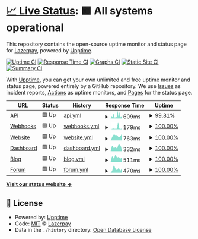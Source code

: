 # [📈 Live Status](https://status.lazerpay.finance): <!--live status--> **🟩 All systems operational**

This repository contains the open-source uptime monitor and status page for [Lazerpay](https://www.lazerpay.finance/), powered by [Upptime](https://github.com/upptime/upptime).

[![Uptime CI](https://github.com/LazerPay-Finance/lazerpay-status/workflows/Uptime%20CI/badge.svg)](https://github.com/LazerPay-Finance/lazerpay-status/actions?query=workflow%3A%22Uptime+CI%22)
[![Response Time CI](https://github.com/LazerPay-Finance/lazerpay-status/workflows/Response%20Time%20CI/badge.svg)](https://github.com/LazerPay-Finance/lazerpay-status/actions?query=workflow%3A%22Response+Time+CI%22)
[![Graphs CI](https://github.com/LazerPay-Finance/lazerpay-status/workflows/Graphs%20CI/badge.svg)](https://github.com/LazerPay-Finance/lazerpay-status/actions?query=workflow%3A%22Graphs+CI%22)
[![Static Site CI](https://github.com/LazerPay-Finance/lazerpay-status/workflows/Static%20Site%20CI/badge.svg)](https://github.com/LazerPay-Finance/lazerpay-status/actions?query=workflow%3A%22Static+Site+CI%22)
[![Summary CI](https://github.com/LazerPay-Finance/lazerpay-status/workflows/Summary%20CI/badge.svg)](https://github.com/LazerPay-Finance/lazerpay-status/actions?query=workflow%3A%22Summary+CI%22)

With [Upptime](https://upptime.js.org), you can get your own unlimited and free uptime monitor and status page, powered entirely by a GitHub repository. We use [Issues](https://github.com/LazerPay-Finance/lazerpay-status/issues) as incident reports, [Actions](https://github.com/LazerPay-Finance/lazerpay-status/actions) as uptime monitors, and [Pages](https://status.lazerpay.finance) for the status page.

<!--start: status pages-->
<!-- This summary is generated by Upptime (https://github.com/upptime/upptime) -->
<!-- Do not edit this manually, your changes will be overwritten -->
<!-- prettier-ignore -->
| URL | Status | History | Response Time | Uptime |
| --- | ------ | ------- | ------------- | ------ |
| <img alt="" src="https://lazerpay.finance/images/favicon.svg" height="13"> [API](https://api.lazerpay.engineering/api/v1/health-check) | 🟩 Up | [api.yml](https://github.com/LazerpayHQ/lazerpay-status/commits/HEAD/history/api.yml) | <details><summary><img alt="Response time graph" src="./graphs/api/response-time-week.png" height="20"> 609ms</summary><br><a href="https://status.lazerpay.finance/history/api"><img alt="Response time 409" src="https://img.shields.io/endpoint?url=https%3A%2F%2Fraw.githubusercontent.com%2FLazerpayHQ%2Flazerpay-status%2FHEAD%2Fapi%2Fapi%2Fresponse-time.json"></a><br><a href="https://status.lazerpay.finance/history/api"><img alt="24-hour response time 289" src="https://img.shields.io/endpoint?url=https%3A%2F%2Fraw.githubusercontent.com%2FLazerpayHQ%2Flazerpay-status%2FHEAD%2Fapi%2Fapi%2Fresponse-time-day.json"></a><br><a href="https://status.lazerpay.finance/history/api"><img alt="7-day response time 609" src="https://img.shields.io/endpoint?url=https%3A%2F%2Fraw.githubusercontent.com%2FLazerpayHQ%2Flazerpay-status%2FHEAD%2Fapi%2Fapi%2Fresponse-time-week.json"></a><br><a href="https://status.lazerpay.finance/history/api"><img alt="30-day response time 485" src="https://img.shields.io/endpoint?url=https%3A%2F%2Fraw.githubusercontent.com%2FLazerpayHQ%2Flazerpay-status%2FHEAD%2Fapi%2Fapi%2Fresponse-time-month.json"></a><br><a href="https://status.lazerpay.finance/history/api"><img alt="1-year response time 409" src="https://img.shields.io/endpoint?url=https%3A%2F%2Fraw.githubusercontent.com%2FLazerpayHQ%2Flazerpay-status%2FHEAD%2Fapi%2Fapi%2Fresponse-time-year.json"></a></details> | <details><summary><a href="https://status.lazerpay.finance/history/api">99.81%</a></summary><a href="https://status.lazerpay.finance/history/api"><img alt="All-time uptime 99.20%" src="https://img.shields.io/endpoint?url=https%3A%2F%2Fraw.githubusercontent.com%2FLazerpayHQ%2Flazerpay-status%2FHEAD%2Fapi%2Fapi%2Fuptime.json"></a><br><a href="https://status.lazerpay.finance/history/api"><img alt="24-hour uptime 100.00%" src="https://img.shields.io/endpoint?url=https%3A%2F%2Fraw.githubusercontent.com%2FLazerpayHQ%2Flazerpay-status%2FHEAD%2Fapi%2Fapi%2Fuptime-day.json"></a><br><a href="https://status.lazerpay.finance/history/api"><img alt="7-day uptime 99.81%" src="https://img.shields.io/endpoint?url=https%3A%2F%2Fraw.githubusercontent.com%2FLazerpayHQ%2Flazerpay-status%2FHEAD%2Fapi%2Fapi%2Fuptime-week.json"></a><br><a href="https://status.lazerpay.finance/history/api"><img alt="30-day uptime 98.06%" src="https://img.shields.io/endpoint?url=https%3A%2F%2Fraw.githubusercontent.com%2FLazerpayHQ%2Flazerpay-status%2FHEAD%2Fapi%2Fapi%2Fuptime-month.json"></a><br><a href="https://status.lazerpay.finance/history/api"><img alt="1-year uptime 99.20%" src="https://img.shields.io/endpoint?url=https%3A%2F%2Fraw.githubusercontent.com%2FLazerpayHQ%2Flazerpay-status%2FHEAD%2Fapi%2Fapi%2Fuptime-year.json"></a></details>
| <img alt="" src="https://lazerpay.finance/images/favicon.svg" height="13"> [Webhooks](https://api.lazerpay.engineering/api/v1/health-check) | 🟩 Up | [webhooks.yml](https://github.com/LazerpayHQ/lazerpay-status/commits/HEAD/history/webhooks.yml) | <details><summary><img alt="Response time graph" src="./graphs/webhooks/response-time-week.png" height="20"> 179ms</summary><br><a href="https://status.lazerpay.finance/history/webhooks"><img alt="Response time 105" src="https://img.shields.io/endpoint?url=https%3A%2F%2Fraw.githubusercontent.com%2FLazerpayHQ%2Flazerpay-status%2FHEAD%2Fapi%2Fwebhooks%2Fresponse-time.json"></a><br><a href="https://status.lazerpay.finance/history/webhooks"><img alt="24-hour response time 94" src="https://img.shields.io/endpoint?url=https%3A%2F%2Fraw.githubusercontent.com%2FLazerpayHQ%2Flazerpay-status%2FHEAD%2Fapi%2Fwebhooks%2Fresponse-time-day.json"></a><br><a href="https://status.lazerpay.finance/history/webhooks"><img alt="7-day response time 179" src="https://img.shields.io/endpoint?url=https%3A%2F%2Fraw.githubusercontent.com%2FLazerpayHQ%2Flazerpay-status%2FHEAD%2Fapi%2Fwebhooks%2Fresponse-time-week.json"></a><br><a href="https://status.lazerpay.finance/history/webhooks"><img alt="30-day response time 158" src="https://img.shields.io/endpoint?url=https%3A%2F%2Fraw.githubusercontent.com%2FLazerpayHQ%2Flazerpay-status%2FHEAD%2Fapi%2Fwebhooks%2Fresponse-time-month.json"></a><br><a href="https://status.lazerpay.finance/history/webhooks"><img alt="1-year response time 105" src="https://img.shields.io/endpoint?url=https%3A%2F%2Fraw.githubusercontent.com%2FLazerpayHQ%2Flazerpay-status%2FHEAD%2Fapi%2Fwebhooks%2Fresponse-time-year.json"></a></details> | <details><summary><a href="https://status.lazerpay.finance/history/webhooks">100.00%</a></summary><a href="https://status.lazerpay.finance/history/webhooks"><img alt="All-time uptime 99.22%" src="https://img.shields.io/endpoint?url=https%3A%2F%2Fraw.githubusercontent.com%2FLazerpayHQ%2Flazerpay-status%2FHEAD%2Fapi%2Fwebhooks%2Fuptime.json"></a><br><a href="https://status.lazerpay.finance/history/webhooks"><img alt="24-hour uptime 100.00%" src="https://img.shields.io/endpoint?url=https%3A%2F%2Fraw.githubusercontent.com%2FLazerpayHQ%2Flazerpay-status%2FHEAD%2Fapi%2Fwebhooks%2Fuptime-day.json"></a><br><a href="https://status.lazerpay.finance/history/webhooks"><img alt="7-day uptime 100.00%" src="https://img.shields.io/endpoint?url=https%3A%2F%2Fraw.githubusercontent.com%2FLazerpayHQ%2Flazerpay-status%2FHEAD%2Fapi%2Fwebhooks%2Fuptime-week.json"></a><br><a href="https://status.lazerpay.finance/history/webhooks"><img alt="30-day uptime 98.10%" src="https://img.shields.io/endpoint?url=https%3A%2F%2Fraw.githubusercontent.com%2FLazerpayHQ%2Flazerpay-status%2FHEAD%2Fapi%2Fwebhooks%2Fuptime-month.json"></a><br><a href="https://status.lazerpay.finance/history/webhooks"><img alt="1-year uptime 99.22%" src="https://img.shields.io/endpoint?url=https%3A%2F%2Fraw.githubusercontent.com%2FLazerpayHQ%2Flazerpay-status%2FHEAD%2Fapi%2Fwebhooks%2Fuptime-year.json"></a></details>
| <img alt="" src="https://lazerpay.finance/images/favicon.svg" height="13"> [Website](https://www.lazerpay.finance) | 🟩 Up | [website.yml](https://github.com/LazerpayHQ/lazerpay-status/commits/HEAD/history/website.yml) | <details><summary><img alt="Response time graph" src="./graphs/website/response-time-week.png" height="20"> 763ms</summary><br><a href="https://status.lazerpay.finance/history/website"><img alt="Response time 995" src="https://img.shields.io/endpoint?url=https%3A%2F%2Fraw.githubusercontent.com%2FLazerpayHQ%2Flazerpay-status%2FHEAD%2Fapi%2Fwebsite%2Fresponse-time.json"></a><br><a href="https://status.lazerpay.finance/history/website"><img alt="24-hour response time 1032" src="https://img.shields.io/endpoint?url=https%3A%2F%2Fraw.githubusercontent.com%2FLazerpayHQ%2Flazerpay-status%2FHEAD%2Fapi%2Fwebsite%2Fresponse-time-day.json"></a><br><a href="https://status.lazerpay.finance/history/website"><img alt="7-day response time 763" src="https://img.shields.io/endpoint?url=https%3A%2F%2Fraw.githubusercontent.com%2FLazerpayHQ%2Flazerpay-status%2FHEAD%2Fapi%2Fwebsite%2Fresponse-time-week.json"></a><br><a href="https://status.lazerpay.finance/history/website"><img alt="30-day response time 793" src="https://img.shields.io/endpoint?url=https%3A%2F%2Fraw.githubusercontent.com%2FLazerpayHQ%2Flazerpay-status%2FHEAD%2Fapi%2Fwebsite%2Fresponse-time-month.json"></a><br><a href="https://status.lazerpay.finance/history/website"><img alt="1-year response time 995" src="https://img.shields.io/endpoint?url=https%3A%2F%2Fraw.githubusercontent.com%2FLazerpayHQ%2Flazerpay-status%2FHEAD%2Fapi%2Fwebsite%2Fresponse-time-year.json"></a></details> | <details><summary><a href="https://status.lazerpay.finance/history/website">100.00%</a></summary><a href="https://status.lazerpay.finance/history/website"><img alt="All-time uptime 100.00%" src="https://img.shields.io/endpoint?url=https%3A%2F%2Fraw.githubusercontent.com%2FLazerpayHQ%2Flazerpay-status%2FHEAD%2Fapi%2Fwebsite%2Fuptime.json"></a><br><a href="https://status.lazerpay.finance/history/website"><img alt="24-hour uptime 100.00%" src="https://img.shields.io/endpoint?url=https%3A%2F%2Fraw.githubusercontent.com%2FLazerpayHQ%2Flazerpay-status%2FHEAD%2Fapi%2Fwebsite%2Fuptime-day.json"></a><br><a href="https://status.lazerpay.finance/history/website"><img alt="7-day uptime 100.00%" src="https://img.shields.io/endpoint?url=https%3A%2F%2Fraw.githubusercontent.com%2FLazerpayHQ%2Flazerpay-status%2FHEAD%2Fapi%2Fwebsite%2Fuptime-week.json"></a><br><a href="https://status.lazerpay.finance/history/website"><img alt="30-day uptime 100.00%" src="https://img.shields.io/endpoint?url=https%3A%2F%2Fraw.githubusercontent.com%2FLazerpayHQ%2Flazerpay-status%2FHEAD%2Fapi%2Fwebsite%2Fuptime-month.json"></a><br><a href="https://status.lazerpay.finance/history/website"><img alt="1-year uptime 100.00%" src="https://img.shields.io/endpoint?url=https%3A%2F%2Fraw.githubusercontent.com%2FLazerpayHQ%2Flazerpay-status%2FHEAD%2Fapi%2Fwebsite%2Fuptime-year.json"></a></details>
| <img alt="" src="https://lazerpay.finance/images/favicon.svg" height="13"> [Dashboard](https://dashboard.lazerpay.finance) | 🟩 Up | [dashboard.yml](https://github.com/LazerpayHQ/lazerpay-status/commits/HEAD/history/dashboard.yml) | <details><summary><img alt="Response time graph" src="./graphs/dashboard/response-time-week.png" height="20"> 332ms</summary><br><a href="https://status.lazerpay.finance/history/dashboard"><img alt="Response time 291" src="https://img.shields.io/endpoint?url=https%3A%2F%2Fraw.githubusercontent.com%2FLazerpayHQ%2Flazerpay-status%2FHEAD%2Fapi%2Fdashboard%2Fresponse-time.json"></a><br><a href="https://status.lazerpay.finance/history/dashboard"><img alt="24-hour response time 99" src="https://img.shields.io/endpoint?url=https%3A%2F%2Fraw.githubusercontent.com%2FLazerpayHQ%2Flazerpay-status%2FHEAD%2Fapi%2Fdashboard%2Fresponse-time-day.json"></a><br><a href="https://status.lazerpay.finance/history/dashboard"><img alt="7-day response time 332" src="https://img.shields.io/endpoint?url=https%3A%2F%2Fraw.githubusercontent.com%2FLazerpayHQ%2Flazerpay-status%2FHEAD%2Fapi%2Fdashboard%2Fresponse-time-week.json"></a><br><a href="https://status.lazerpay.finance/history/dashboard"><img alt="30-day response time 291" src="https://img.shields.io/endpoint?url=https%3A%2F%2Fraw.githubusercontent.com%2FLazerpayHQ%2Flazerpay-status%2FHEAD%2Fapi%2Fdashboard%2Fresponse-time-month.json"></a><br><a href="https://status.lazerpay.finance/history/dashboard"><img alt="1-year response time 291" src="https://img.shields.io/endpoint?url=https%3A%2F%2Fraw.githubusercontent.com%2FLazerpayHQ%2Flazerpay-status%2FHEAD%2Fapi%2Fdashboard%2Fresponse-time-year.json"></a></details> | <details><summary><a href="https://status.lazerpay.finance/history/dashboard">100.00%</a></summary><a href="https://status.lazerpay.finance/history/dashboard"><img alt="All-time uptime 99.98%" src="https://img.shields.io/endpoint?url=https%3A%2F%2Fraw.githubusercontent.com%2FLazerpayHQ%2Flazerpay-status%2FHEAD%2Fapi%2Fdashboard%2Fuptime.json"></a><br><a href="https://status.lazerpay.finance/history/dashboard"><img alt="24-hour uptime 100.00%" src="https://img.shields.io/endpoint?url=https%3A%2F%2Fraw.githubusercontent.com%2FLazerpayHQ%2Flazerpay-status%2FHEAD%2Fapi%2Fdashboard%2Fuptime-day.json"></a><br><a href="https://status.lazerpay.finance/history/dashboard"><img alt="7-day uptime 100.00%" src="https://img.shields.io/endpoint?url=https%3A%2F%2Fraw.githubusercontent.com%2FLazerpayHQ%2Flazerpay-status%2FHEAD%2Fapi%2Fdashboard%2Fuptime-week.json"></a><br><a href="https://status.lazerpay.finance/history/dashboard"><img alt="30-day uptime 100.00%" src="https://img.shields.io/endpoint?url=https%3A%2F%2Fraw.githubusercontent.com%2FLazerpayHQ%2Flazerpay-status%2FHEAD%2Fapi%2Fdashboard%2Fuptime-month.json"></a><br><a href="https://status.lazerpay.finance/history/dashboard"><img alt="1-year uptime 99.98%" src="https://img.shields.io/endpoint?url=https%3A%2F%2Fraw.githubusercontent.com%2FLazerpayHQ%2Flazerpay-status%2FHEAD%2Fapi%2Fdashboard%2Fuptime-year.json"></a></details>
| <img alt="" src="https://lazerpay.finance/images/favicon.svg" height="13"> [Blog](https://blog.lazerpay.finance) | 🟩 Up | [blog.yml](https://github.com/LazerpayHQ/lazerpay-status/commits/HEAD/history/blog.yml) | <details><summary><img alt="Response time graph" src="./graphs/blog/response-time-week.png" height="20"> 511ms</summary><br><a href="https://status.lazerpay.finance/history/blog"><img alt="Response time 588" src="https://img.shields.io/endpoint?url=https%3A%2F%2Fraw.githubusercontent.com%2FLazerpayHQ%2Flazerpay-status%2FHEAD%2Fapi%2Fblog%2Fresponse-time.json"></a><br><a href="https://status.lazerpay.finance/history/blog"><img alt="24-hour response time 486" src="https://img.shields.io/endpoint?url=https%3A%2F%2Fraw.githubusercontent.com%2FLazerpayHQ%2Flazerpay-status%2FHEAD%2Fapi%2Fblog%2Fresponse-time-day.json"></a><br><a href="https://status.lazerpay.finance/history/blog"><img alt="7-day response time 511" src="https://img.shields.io/endpoint?url=https%3A%2F%2Fraw.githubusercontent.com%2FLazerpayHQ%2Flazerpay-status%2FHEAD%2Fapi%2Fblog%2Fresponse-time-week.json"></a><br><a href="https://status.lazerpay.finance/history/blog"><img alt="30-day response time 550" src="https://img.shields.io/endpoint?url=https%3A%2F%2Fraw.githubusercontent.com%2FLazerpayHQ%2Flazerpay-status%2FHEAD%2Fapi%2Fblog%2Fresponse-time-month.json"></a><br><a href="https://status.lazerpay.finance/history/blog"><img alt="1-year response time 588" src="https://img.shields.io/endpoint?url=https%3A%2F%2Fraw.githubusercontent.com%2FLazerpayHQ%2Flazerpay-status%2FHEAD%2Fapi%2Fblog%2Fresponse-time-year.json"></a></details> | <details><summary><a href="https://status.lazerpay.finance/history/blog">100.00%</a></summary><a href="https://status.lazerpay.finance/history/blog"><img alt="All-time uptime 100.00%" src="https://img.shields.io/endpoint?url=https%3A%2F%2Fraw.githubusercontent.com%2FLazerpayHQ%2Flazerpay-status%2FHEAD%2Fapi%2Fblog%2Fuptime.json"></a><br><a href="https://status.lazerpay.finance/history/blog"><img alt="24-hour uptime 100.00%" src="https://img.shields.io/endpoint?url=https%3A%2F%2Fraw.githubusercontent.com%2FLazerpayHQ%2Flazerpay-status%2FHEAD%2Fapi%2Fblog%2Fuptime-day.json"></a><br><a href="https://status.lazerpay.finance/history/blog"><img alt="7-day uptime 100.00%" src="https://img.shields.io/endpoint?url=https%3A%2F%2Fraw.githubusercontent.com%2FLazerpayHQ%2Flazerpay-status%2FHEAD%2Fapi%2Fblog%2Fuptime-week.json"></a><br><a href="https://status.lazerpay.finance/history/blog"><img alt="30-day uptime 100.00%" src="https://img.shields.io/endpoint?url=https%3A%2F%2Fraw.githubusercontent.com%2FLazerpayHQ%2Flazerpay-status%2FHEAD%2Fapi%2Fblog%2Fuptime-month.json"></a><br><a href="https://status.lazerpay.finance/history/blog"><img alt="1-year uptime 100.00%" src="https://img.shields.io/endpoint?url=https%3A%2F%2Fraw.githubusercontent.com%2FLazerpayHQ%2Flazerpay-status%2FHEAD%2Fapi%2Fblog%2Fuptime-year.json"></a></details>
| <img alt="" src="https://lazerpay.finance/images/favicon.svg" height="13"> [Forum](https://forum.lazerpay.finance) | 🟩 Up | [forum.yml](https://github.com/LazerpayHQ/lazerpay-status/commits/HEAD/history/forum.yml) | <details><summary><img alt="Response time graph" src="./graphs/forum/response-time-week.png" height="20"> 470ms</summary><br><a href="https://status.lazerpay.finance/history/forum"><img alt="Response time 447" src="https://img.shields.io/endpoint?url=https%3A%2F%2Fraw.githubusercontent.com%2FLazerpayHQ%2Flazerpay-status%2FHEAD%2Fapi%2Fforum%2Fresponse-time.json"></a><br><a href="https://status.lazerpay.finance/history/forum"><img alt="24-hour response time 504" src="https://img.shields.io/endpoint?url=https%3A%2F%2Fraw.githubusercontent.com%2FLazerpayHQ%2Flazerpay-status%2FHEAD%2Fapi%2Fforum%2Fresponse-time-day.json"></a><br><a href="https://status.lazerpay.finance/history/forum"><img alt="7-day response time 470" src="https://img.shields.io/endpoint?url=https%3A%2F%2Fraw.githubusercontent.com%2FLazerpayHQ%2Flazerpay-status%2FHEAD%2Fapi%2Fforum%2Fresponse-time-week.json"></a><br><a href="https://status.lazerpay.finance/history/forum"><img alt="30-day response time 425" src="https://img.shields.io/endpoint?url=https%3A%2F%2Fraw.githubusercontent.com%2FLazerpayHQ%2Flazerpay-status%2FHEAD%2Fapi%2Fforum%2Fresponse-time-month.json"></a><br><a href="https://status.lazerpay.finance/history/forum"><img alt="1-year response time 447" src="https://img.shields.io/endpoint?url=https%3A%2F%2Fraw.githubusercontent.com%2FLazerpayHQ%2Flazerpay-status%2FHEAD%2Fapi%2Fforum%2Fresponse-time-year.json"></a></details> | <details><summary><a href="https://status.lazerpay.finance/history/forum">100.00%</a></summary><a href="https://status.lazerpay.finance/history/forum"><img alt="All-time uptime 100.00%" src="https://img.shields.io/endpoint?url=https%3A%2F%2Fraw.githubusercontent.com%2FLazerpayHQ%2Flazerpay-status%2FHEAD%2Fapi%2Fforum%2Fuptime.json"></a><br><a href="https://status.lazerpay.finance/history/forum"><img alt="24-hour uptime 100.00%" src="https://img.shields.io/endpoint?url=https%3A%2F%2Fraw.githubusercontent.com%2FLazerpayHQ%2Flazerpay-status%2FHEAD%2Fapi%2Fforum%2Fuptime-day.json"></a><br><a href="https://status.lazerpay.finance/history/forum"><img alt="7-day uptime 100.00%" src="https://img.shields.io/endpoint?url=https%3A%2F%2Fraw.githubusercontent.com%2FLazerpayHQ%2Flazerpay-status%2FHEAD%2Fapi%2Fforum%2Fuptime-week.json"></a><br><a href="https://status.lazerpay.finance/history/forum"><img alt="30-day uptime 100.00%" src="https://img.shields.io/endpoint?url=https%3A%2F%2Fraw.githubusercontent.com%2FLazerpayHQ%2Flazerpay-status%2FHEAD%2Fapi%2Fforum%2Fuptime-month.json"></a><br><a href="https://status.lazerpay.finance/history/forum"><img alt="1-year uptime 100.00%" src="https://img.shields.io/endpoint?url=https%3A%2F%2Fraw.githubusercontent.com%2FLazerpayHQ%2Flazerpay-status%2FHEAD%2Fapi%2Fforum%2Fuptime-year.json"></a></details>

<!--end: status pages-->

[**Visit our status website →**](https://status.lazerpay.finance)

## 📄 License

- Powered by: [Upptime](https://github.com/upptime/upptime)
- Code: [MIT](./LICENSE) © [Lazerpay](https://www.lazerpay.finance/)
- Data in the `./history` directory: [Open Database License](https://opendatacommons.org/licenses/odbl/1-0/)

